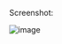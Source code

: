 Screenshot:

![image](https://user-images.githubusercontent.com/96373227/161134493-ecc18cb8-095d-4f38-815a-b2240a935e53.png)
